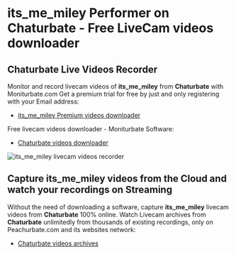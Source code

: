 # its_me_miley Performer on Chaturbate - Free LiveCam videos downloader

## Chaturbate Live Videos Recorder

Monitor and record livecam videos of **its_me_miley** from **Chaturbate** with Moniturbate.com
Get a premium trial for free by just and only registering with your Email address:
* [its_me_miley Premium videos downloader](https://moniturbate.com/request-demo-licence-key.html)

Free livecam videos downloader - Moniturbate Software:
* [Chaturbate videos downloader](https://moniturbate.com/moniturbate-download-software.html)

![its_me_miley livecam videos recorder](https://peachurnet.com/templates/moniturbate-software.png)


## Capture its_me_miley videos from the Cloud and watch your recordings on Streaming

Without the need of downloading a software, capture **its_me_miley** livecam videos from **Chaturbate** 100% online.
Watch Livecam archives from **Chaturbate** unlimitedly from thousands of existing recordings, only on Peachurbate.com and its websites network:
* [Chaturbate videos archives](https://peachurnet.com/)